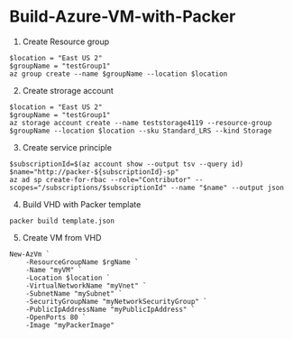 # Build-Azure-VM-with-Packer
1.	Create Resource group
```
$location = "East US 2" 
$groupName = "testGroup1"
az group create --name $groupName --location $location
```
2.	Create strorage account
```
$location = "East US 2" 
$groupName = "testGroup1"
az storage account create --name teststorage4119 --resource-group $groupName --location $location --sku Standard_LRS --kind Storage
```
3.	Create service principle
```
$subscriptionId=$(az account show --output tsv --query id)
$name="http://packer-${subscriptionId}-sp"
az ad sp create-for-rbac --role="Contributor" --scopes="/subscriptions/$subscriptionId" --name "$name" --output json
```
4.	Build VHD with Packer template
```
packer build template.json
```
5.	Create VM from VHD
```
New-AzVm `
    -ResourceGroupName $rgName `
    -Name "myVM" `
    -Location $location `
    -VirtualNetworkName "myVnet" `
    -SubnetName "mySubnet" `
    -SecurityGroupName "myNetworkSecurityGroup" `
    -PublicIpAddressName "myPublicIpAddress" `
    -OpenPorts 80 `
    -Image "myPackerImage"
```
